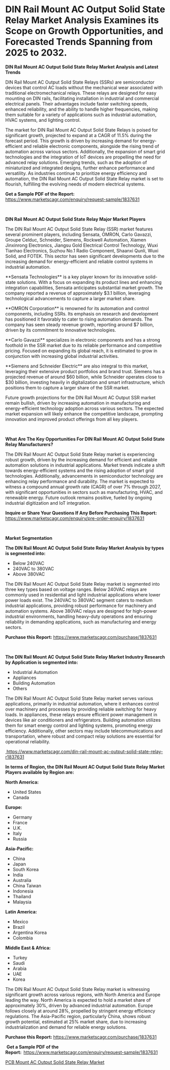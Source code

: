 <p><h1>DIN Rail Mount AC Output Solid State Relay Market Analysis Examines its Scope on Growth Opportunities, and Forecasted Trends Spanning from 2025 to 2032.</h1></p><p><strong>DIN Rail Mount AC Output Solid State Relay Market Analysis and Latest Trends</strong></p>
<p><p>DIN Rail Mount AC Output Solid State Relays (SSRs) are semiconductor devices that control AC loads without the mechanical wear associated with traditional electromechanical relays. These relays are designed for easy mounting on DIN rails, facilitating installation in industrial and commercial electrical panels. Their advantages include faster switching speeds, enhanced reliability, and the ability to handle higher frequencies, making them suitable for a variety of applications such as industrial automation, HVAC systems, and lighting control.</p><p>The market for DIN Rail Mount AC Output Solid State Relays is poised for significant growth, projected to expand at a CAGR of 11.5% during the forecast period. This growth is driven by increasing demand for energy-efficient and reliable electronic components, alongside the rising trend of automation across various sectors. Additionally, the expansion of smart grid technologies and the integration of IoT devices are propelling the need for advanced relay solutions. Emerging trends, such as the adoption of miniaturized and integrated designs, further enhance performance and versatility. As industries continue to prioritize energy efficiency and automation, the DIN Rail Mount AC Output Solid State Relay market is set to flourish, fulfilling the evolving needs of modern electrical systems.</p></p>
<p><strong>Get a Sample PDF of the Report:&nbsp;</strong> <a href="https://www.marketscagr.com/enquiry/request-sample/1837631?utm_campaign=1868&utm_medium=2&utm_source=Github&utm_content=ia&utm_term=13022025&utm_id=din-rail-mount-ac-output-solid-state-relay">https://www.marketscagr.com/enquiry/request-sample/1837631</a></p>
<p>&nbsp;</p>
<p><strong>DIN Rail Mount AC Output Solid State Relay Major Market Players</strong></p>
<p><p>The DIN Rail Mount AC Output Solid State Relay (SSR) market features several prominent players, including Sensata, OMRON, Carlo Gavazzi, Groupe Celduc, Schneider, Siemens, Rockwell Automation, Xiamen Jinxinrong Electronics, Jiangsu Gold Electrical Control Technology, Wuxi Tianhao Electronics, Suzhou No.1 Radio Component, Shaanxi Qunli, Wuxi Solid, and FOTEK. This sector has seen significant developments due to the increasing demand for energy-efficient and reliable control systems in industrial automation.</p><p>**Sensata Technologies** is a key player known for its innovative solid-state solutions. With a focus on expanding its product lines and enhancing integration capabilities, Sensata anticipates substantial market growth. The company reported a revenue of approximately $3.1 billion, leveraging technological advancements to capture a larger market share.</p><p>**OMRON Corporation** is renowned for its automation and control components, including SSRs. Its emphasis on research and development has positioned it favorably to cater to rising automation demands. The company has seen steady revenue growth, reporting around $7 billion, driven by its commitment to innovative technologies.</p><p>**Carlo Gavazzi** specializes in electronic components and has a strong foothold in the SSR market due to its reliable performance and competitive pricing. Focused on expanding its global reach, it is estimated to grow in conjunction with increasing global industrial activities.</p><p>**Siemens and Schneider Electric** are also integral to this market, leveraging their extensive product portfolios and brand trust. Siemens has a projected revenue of around $60 billion, while Schneider operates close to $30 billion, investing heavily in digitalization and smart infrastructure, which positions them to capture a larger share of the SSR market.</p><p>Future growth projections for the DIN Rail Mount AC Output SSR market remain bullish, driven by increasing automation in manufacturing and energy-efficient technology adoption across various sectors. The expected market expansion will likely enhance the competitive landscape, prompting innovation and improved product offerings from all key players.</p></p>
<p>&nbsp;</p>
<p><strong>What Are The Key Opportunities For DIN Rail Mount AC Output Solid State Relay Manufacturers?</strong></p>
<p><p>The DIN Rail Mount AC Output Solid State Relay market is experiencing robust growth, driven by the increasing demand for efficient and reliable automation solutions in industrial applications. Market trends indicate a shift towards energy-efficient systems and the rising adoption of smart grid technologies. Additionally, advancements in semiconductor technology are enhancing relay performance and durability. The market is expected to witness a compound annual growth rate (CAGR) of over 7% through 2027, with significant opportunities in sectors such as manufacturing, HVAC, and renewable energy. Future outlook remains positive, fueled by ongoing industrial digitization and IoT integration.</p></p>
<p><strong>Inquire or Share Your Questions If Any Before Purchasing This Report:</strong> <a href="https://www.marketscagr.com/enquiry/pre-order-enquiry/1837631?utm_campaign=1868&utm_medium=2&utm_source=Github&utm_content=ia&utm_term=13022025&utm_id=din-rail-mount-ac-output-solid-state-relay">https://www.marketscagr.com/enquiry/pre-order-enquiry/1837631</a></p>
<p>&nbsp;</p>
<p><strong>Market Segmentation</strong></p>
<p><strong>The DIN Rail Mount AC Output Solid State Relay Market Analysis by types is segmented into:</strong></p>
<p><ul><li>Below 240VAC</li><li>240VAC to 380VAC</li><li>Above 380VAC</li></ul></p>
<p><p>The DIN Rail Mount AC Output Solid State Relay market is segmented into three key types based on voltage ranges. Below 240VAC relays are commonly used in residential and light industrial applications where lower power loads exist. The 240VAC to 380VAC segment caters to medium industrial applications, providing robust performance for machinery and automation systems. Above 380VAC relays are designed for high-power industrial environments, handling heavy-duty operations and ensuring reliability in demanding applications, such as manufacturing and energy sectors.</p></p>
<p><strong>Purchase this Report:&nbsp;</strong><a href="https://www.marketscagr.com/purchase/1837631?utm_campaign=1868&utm_medium=2&utm_source=Github&utm_content=ia&utm_term=13022025&utm_id=din-rail-mount-ac-output-solid-state-relay">https://www.marketscagr.com/purchase/1837631</a></p>
<p>&nbsp;</p>
<p><strong>The DIN Rail Mount AC Output Solid State Relay Market Industry Research by Application is segmented into:</strong></p>
<p><ul><li>Industrial Automation</li><li>Appliances</li><li>Building Automation</li><li>Others</li></ul></p>
<p><p>The DIN Rail Mount AC Output Solid State Relay market serves various applications, primarily in industrial automation, where it enhances control over machinery and processes by providing reliable switching for heavy loads. In appliances, these relays ensure efficient power management in devices like air conditioners and refrigerators. Building automation utilizes them for smart energy control and lighting systems, promoting energy efficiency. Additionally, other sectors may include telecommunications and transportation, where robust and compact relay solutions are essential for operational reliability.</p></p>
<p><a href="https://www.marketscagr.com/din-rail-mount-ac-output-solid-state-relay-r1837631?utm_campaign=1868&utm_medium=2&utm_source=Github&utm_content=ia&utm_term=13022025&utm_id=din-rail-mount-ac-output-solid-state-relay">&nbsp;https://www.marketscagr.com/din-rail-mount-ac-output-solid-state-relay-r1837631</a></p>
<p><strong>In terms of Region, the DIN Rail Mount AC Output Solid State Relay Market Players available by Region are:</strong></p>
<p>
    <p> <strong> North America: </strong>
        <ul>
            <li>United States</li>
            <li>Canada</li>
        </ul>
        </p> 
    <p> <strong> Europe: </strong>
        <ul>
            <li>Germany</li>
            <li>France</li>
            <li>U.K.</li>
            <li>Italy</li>
            <li>Russia</li>
        </ul>
        </p> 
    <p> <strong> Asia-Pacific: </strong>
        <ul>
            <li>China</li>
            <li>Japan</li>
            <li>South Korea</li>
            <li>India</li>
            <li>Australia</li>
            <li>China Taiwan</li>
            <li>Indonesia</li>
            <li>Thailand</li>
            <li>Malaysia</li>
        </ul>
        </p> 
    <p> <strong> Latin America: </strong>
        <ul>
            <li>Mexico</li>
            <li>Brazil</li>
            <li>Argentina Korea</li>
            <li>Colombia</li>
        </ul>
        </p> 
    <p> <strong> Middle East & Africa: </strong>
        <ul>
            <li>Turkey</li>
            <li>Saudi</li>
            <li>Arabia</li>
            <li>UAE</li>
            <li>Korea</li>
        </ul>
    </p>
    </p>
<p><p>The DIN Rail Mount AC Output Solid State Relay market is witnessing significant growth across various regions, with North America and Europe leading the way. North America is expected to hold a market share of approximately 30%, driven by advanced industrial automation. Europe follows closely at around 28%, propelled by stringent energy efficiency regulations. The Asia-Pacific region, particularly China, shows robust growth potential, estimated at 25% market share, due to increasing industrialization and demand for reliable energy solutions.</p></p>
<p><strong>Purchase this Report: </strong><a href="https://www.marketscagr.com/purchase/1837631?utm_campaign=1868&utm_medium=2&utm_source=Github&utm_content=ia&utm_term=13022025&utm_id=din-rail-mount-ac-output-solid-state-relay">https://www.marketscagr.com/purchase/1837631</a></p>
<p>&nbsp;<strong>Get a Sample PDF of the Report:&nbsp;&nbsp;</strong><a href="https://www.marketscagr.com/enquiry/request-sample/1837631?utm_campaign=1868&utm_medium=2&utm_source=Github&utm_content=ia&utm_term=13022025&utm_id=din-rail-mount-ac-output-solid-state-relay">https://www.marketscagr.com/enquiry/request-sample/1837631</a></p>
<p><strong></strong></p>
<p><p><a href="https://github.com/Krish2023na/Market-Research-Report-List-7/blob/main/pcb-mount-ac-output-solid-state-relay-market.md?utm_campaign=1868&utm_medium=2&utm_source=Github&utm_content=ia&utm_term=13022025&utm_id=din-rail-mount-ac-output-solid-state-relay">PCB Mount AC Output Solid State Relay Market</a></p></p>